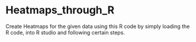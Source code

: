 # Heatmaps_through_R
Create Heatmaps for the given data using this R code by simply loading the R code, into R studio and following certain steps.

